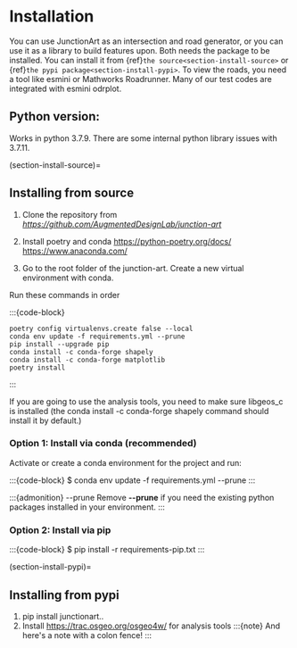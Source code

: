 # Installation

You can use JunctionArt as an intersection and road generator, or you can use it as a library to build features upon. Both needs the package to be installed. You can install it from {ref}`the source<section-install-source>` or {ref}`the pypi package<section-install-pypi>`. To view the roads, you need a tool like esmini or Mathworks Roadrunner. Many of our test codes are integrated with esmini odrplot.

## Python version:
Works in python 3.7.9. There are some internal python library issues with 3.7.11.

(section-install-source)=
## Installing from source

1. Clone the repository from *https://github.com/AugmentedDesignLab/junction-art*

2. Install poetry and conda
https://python-poetry.org/docs/ 
https://www.anaconda.com/

3. Go to the root folder of the junction-art. Create a new virtual environment with conda.

Run these commands in order

:::{code-block}

    poetry config virtualenvs.create false --local
    conda env update -f requirements.yml --prune
    pip install --upgrade pip
    conda install -c conda-forge shapely
    conda install -c conda-forge matplotlib
    poetry install
:::


If you are going to use the analysis tools, you need to make sure libgeos_c is installed (the conda install -c conda-forge shapely command should install it by default.)


### Option 1: Install via conda (recommended)
Activate or create a conda environment for the project and run:

:::{code-block}
$ conda env update -f requirements.yml --prune
:::

:::{admonition} --prune
Remove **--prune** if you need the existing python packages installed in your environment.
:::


### Option 2: Install via pip

:::{code-block}
$ pip install -r requirements-pip.txt
:::

(section-install-pypi)=
## Installing from pypi

1. pip install junctionart..
2. Install https://trac.osgeo.org/osgeo4w/ for analysis tools
:::{note}
And here's a note with a colon fence!
:::

